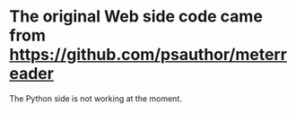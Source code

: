 # The original Web side code came from https://github.com/psauthor/meterreader

The Python side is not working at the moment.